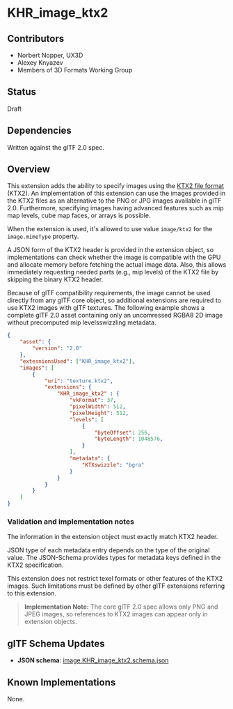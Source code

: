 # KHR_image_ktx2

## Contributors

* Norbert Nopper, UX3D
* Alexey Knyazev
* Members of 3D Formats Working Group

## Status

Draft

## Dependencies

Written against the glTF 2.0 spec.

## Overview

This extension adds the ability to specify images using the [KTX2 file format](http://github.khronos.org/KTX-Specification/) (KTX2). An implementation of this extension can use the images provided in the KTX2 files as an alternative to the PNG or JPG images available in glTF 2.0. Furthermore, specifying images having advanced features such as mip map levels, cube map faces, or arrays is possible.

When the extension is used, it's allowed to use value `image/ktx2` for the `image.mimeType` property.

A JSON form of the KTX2 header is provided in the extension object, so implementations can check whether the image is compatible with the GPU and allocate memory before fetching the actual image data. Also, this allows immediately requesting needed parts (e.g., mip levels) of the KTX2 file by skipping the binary KTX2 header.

Because of glTF compatibility requirements, the image cannot be used directly from any glTF core object, so additional extensions are required to use KTX2 images with glTF textures. The following example shows a complete glTF 2.0 asset containing only an uncomressed RGBA8 2D image without precomputed mip levelsswizzling metadata.

```json
{
    "asset": {
        "version": "2.0"
    },
    "extesnionsUsed": ["KHR_image_ktx2"],
    "images": [
        {
            "uri": "texture.ktx2",
            "extensions": {
                "KHR_image_ktx2" : {
                    "vkFormat": 37,
                    "pixelWidth": 512,
                    "pixelHeight": 512,
                    "levels": [
                        {
                            "byteOffset": 256,
                            "byteLength": 1048576,
                        }
                    ],
                    "metadata": {
                        "KTXswizzle": "bgra"
                    }
                }
            }
        }
    ]
}
```

### Validation and implementation notes

The information in the extension object must exactly match KTX2 header.

JSON type of each metadata entry depends on the type of the original value. The JSON-Schema provides types for metadata keys defined in the KTX2 specification.

This extension does not restrict texel formats or other features of the KTX2 images. Such limitations must be defined by other glTF extensions referring to this extension.

> **Implementation Note:** The core glTF 2.0 spec allows only PNG and JPEG images, so references to KTX2 images can appear only in extension objects.


## glTF Schema Updates

* **JSON schema**: [image.KHR_image_ktx2.schema.json](/schema/image.KHR_image_ktx2.schema.json)

## Known Implementations

None.